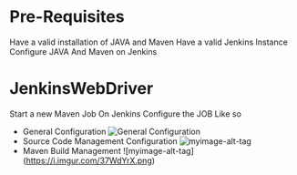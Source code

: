 # Pre-Requisites
Have a valid installation of JAVA and Maven 
Have a valid Jenkins Instance
Configure JAVA And Maven on Jenkins
# JenkinsWebDriver
Start a new Maven Job On Jenkins
Configure the JOB Like so

* General Configuration ![General Configuration](https://i.imgur.com/v48AVkB.png)
* Source Code Management Configuration ![myimage-alt-tag](https://i.imgur.com/86l2ME0.png)
* Maven Build Management ![myimage-alt-tag] (https://i.imgur.com/37WdYrX.png)


